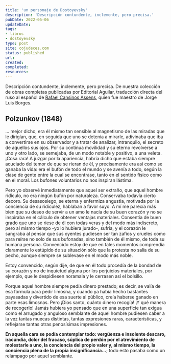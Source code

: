 ```yaml
---
title: 'un personaje de Dostoyevsky'
description: 'Descripción contundente, inclemente, pero precisa.'
pubDate: 2022-05-06
updateDate: 
tags: 
- libros
- dostoyevsky
type: post
site: cojudeces.com
status: published
url: 
created: 
completed: 
resources:
---
```

Descripción contundente, inclemente, pero precisa. De nuestra colección de obras completas publicadas por Editorial Aguilar, traducción directa del ruso al español de [Rafael Cansinos Assens](https://es.wikipedia.org/wiki/Rafael_Cansinos_Assens?ref=cojudeces.com), quien fue maestro de Jorge Luis Borges.

## Polzunkov (1848)

... mejor dicho, era él mismo tan sensible al magnetismo de las miradas que le dirigían, que, en seguida que uno se detenía a mirarle, adivinaba que iba a convertirse en su observador y a tratar de analizar, intranquilo, el secreto de aquellos sus ojos. Por su continua movilidad y su eterno revolverse a uno y otro lado, se semejaba, de un modo notable y positivo, a una veleta. ¡Cosa rara! A juzgar por la apariencia, habría dicho que estaba siempre acuciado del temor de que se rieran de él, y precisamente era así como se ganaba la vida: era el bufón de todo el mundo y se avenía a todo, según la clase de gente entre la cual se encontrase, tanto en el sentido físico como en el moral. Los bufones voluntarios no nos inspiran lástima.

Pero yo observé inmediatamente que aquel ser extraño, que aquel hombre ridículo, no era ningún bufón por naturaleza. Conservaba todavía cierto decoro. Su desasosiego, se eterna y enfermiza angustia, motivada por la conciencia de su ridiculez, hablaban a favor suyo. A mí me parecía más bien que su deseo de servir a un amo le nacía de su buen corazón y no se inspiraba en el cálculo de obtener ventajas materiales. Consentía de buen grado que uno se riese de él con todas veras y del modo más indiscreto, pero al mismo tiempo -yo lo hubiera jurado-, sufría, y el corazón le sangraba al pensar que sus oyentes pudiesen ser tan zafios y crueles como para reírse no solo de sus bufonadas, sino también de él mismo, de toda su humana persona. Convencido estoy de que en tales momentos comprendía claramente lo estúpido de su situación sólo que la protesta no salía de su pecho, aunque siempre se sublevase en el modo más noble.

Estoy convencido, según dije, de que en él todo procedía de la bondad de su corazón y no de inquietud alguna por los perjuicios materiales, por ejemplo, que le despidiesen noramala y le cerrasen así el bolsillo.

Porque aquel hombre siempre pedía dinero prestado; es decir, se valía de esa fórmula para pedir limosna, y cuando ya había hecho bastantes payasadas y divertido de esa suerte al público, creía haberse ganado en parte esas limosnas. Pero ¡Dios santo, cuánto dinero recogía! ¡Y qué manera de recogerlo! Jamás hubiera yo pensado que en una superficie tan exigua como el arrugado y anguloso semblante de aquel hombre pudiesen caber a la vez tantas muecas distintas, tantas expresiones raras, características, y reflejarse tantas otras penosísimas impresiones.

**En aquella cara se podía contemplar todo: vergüenza e insolente descaro, iracundia, dolor del fracaso, súplica de perdón por el atrevimiento de molestarle a uno, la conciencia del propio valer y, al mismo tiempo, la conciencia plena de la propia insignificancia...**; todo esto pasaba como un relámpago por aquel semblante.
